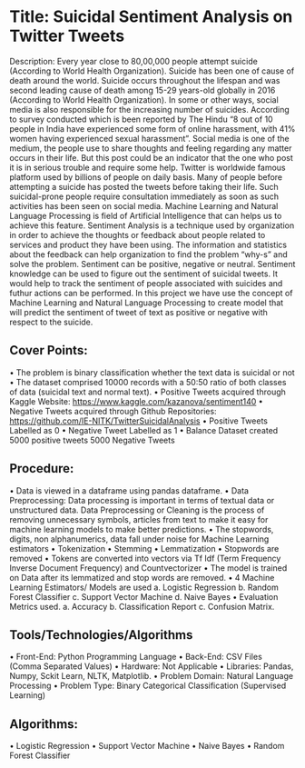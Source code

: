 # Title: Suicidal Sentiment Analysis on Twitter Tweets
Description: Every year close to 80,00,000 people attempt suicide (According to World Health Organization). Suicide has been one of cause of death around the world. Suicide occurs throughout the lifespan and was second leading cause of death among 15-29 years-old globally in 2016 (According to World Health Organization). In some or other ways, social media is also responsible for the increasing number of suicides. According to survey conducted which is been reported by The Hindu “8 out of 10 people in India have experienced some form of online harassment, with 41% women having experienced sexual harassment”. 
Social media is one of the medium, the people use to share thoughts and feeling regarding any matter occurs in their life. But this post could be an indicator that the one who post it is in serious trouble and require some help. Twitter is worldwide famous platform used by billions of people on daily basis. Many of people before attempting a suicide has posted the tweets before taking their life. Such suicidal-prone people require consultation immediately as soon as such activities has been seen on social media. Machine Learning and Natural Language Processing is field of Artificial Intelligence that can helps us to achieve this feature. Sentiment Analysis is a technique used by organization in order to achieve the thoughts or feedback about people related to services and product they have been using. The information and statistics about the feedback can help organization to find the problem “why-s” and solve the problem. Sentiment can be positive, negative or neutral. Sentiment knowledge can be used to figure out the sentiment of suicidal tweets. It would help to track the sentiment of people associated with suicides and futhur actions can be performed. In this project we have use the concept of Machine Learning and Natural Language Processing to create model that will predict the sentiment of tweet of text as positive or negative with respect to the suicide. 
## Cover Points:
•	The problem is binary classification whether the text data is suicidal or not
•	The dataset comprised 10000 records with a 50:50 ratio of both classes of data (suicidal text and normal text).
•	Positive Tweets acquired through Kaggle Website: https://www.kaggle.com/kazanova/sentiment140
•	Negative Tweets acquired through Github Repositories:  https://github.com/IE-NITK/TwitterSuicidalAnalysis
•	Positive Tweets Labelled as 0
•	Negative Tweet Labelled as 1
•	Balance Dataset created 5000 positive tweets 5000 Negative Tweets
## Procedure:
•	Data is viewed in a dataframe using pandas dataframe.
•	Data Preprocessing: Data processing is important in terms of textual data or unstructured data. Data Preprocessing or Cleaning is the process of removing unnecessary symbols, articles from text to make it easy for machine learning models to make better predictions.
•	The stopwords, digits, non alphanumerics, data fall under noise for Machine Learning estimators
•	Tokenization
•	Stemming
•	Lemmatization
•	Stopwords are removed
•	Tokens are converted into vectors via Tf Idf (Term Frequency Inverse Document Frequency) and Countvectorizer
•	The model is trained on Data after its lemmatized and stop words are removed.
•	4 Machine Learning Estimators/ Models are used a. Logistic Regression b. Random Forest Classifier c. Support Vector Machine d. Naive Bayes
•	Evaluation Metrics used. a. Accuracy b. Classification Report c. Confusion Matrix.
## Tools/Technologies/Algorithms 
•	Front-End: Python Programming Language 
•	Back-End: CSV Files (Comma Separated Values) 
•	Hardware: Not Applicable 
•	Libraries: Pandas, Numpy, Sckit Learn, NLTK, Matplotlib. 
•	Problem Domain: Natural Language Processing 
•	Problem Type: Binary Categorical Classification (Supervised Learning)
## Algorithms:
•	Logistic Regression
•	Support Vector Machine
•	Naive Bayes
•	Random Forest Classifier

